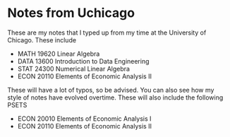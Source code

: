 # Notes from Uchicago

These are my notes that I typed up from my time at the University of Chicago. These include 

- MATH 19620 Linear Algebra 
- DATA 13600 Introduction to Data Engineering
- STAT 24300 Numerical Linear Algebra
- ECON 20110 Elements of Economic Analysis II 

These will have a lot of typos, so be advised. You can also see how my style of notes have evolved overtime. These will also include the following PSETS

- ECON 20010 Elements of Economic Analysis I 
- ECON 20110 Elements of Economic Analysis II